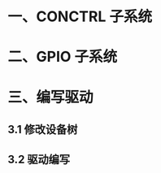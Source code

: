 # 一、CONCTRL 子系统

# 二、GPIO 子系统

# 三、编写驱动

## 3.1  修改设备树



## 3.2  驱动编写
<!--stackedit_data:
eyJoaXN0b3J5IjpbLTYyODcxNTc0NV19
-->